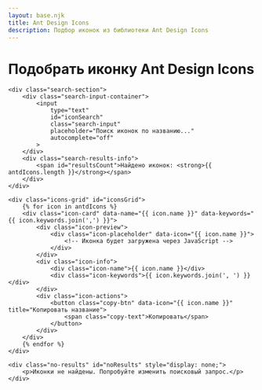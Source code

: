 ```yaml
---
layout: base.njk
title: Ant Design Icons
description: Подбор иконок из библиотеки Ant Design Icons
---
```


<div class="container">
    <h1>Подобрать иконку Ant Design Icons</h1>
    
    <div class="search-section">
        <div class="search-input-container">
            <input 
                type="text" 
                id="iconSearch" 
                class="search-input" 
                placeholder="Поиск иконок по названию..."
                autocomplete="off"
            >
        </div>
        <div class="search-results-info">
            <span id="resultsCount">Найдено иконок: <strong>{{ antdIcons.length }}</strong></span>
        </div>
    </div>
    
    <div class="icons-grid" id="iconsGrid">
        {% for icon in antdIcons %}
        <div class="icon-card" data-name="{{ icon.name }}" data-keywords="{{ icon.keywords.join(',') }}">
            <div class="icon-preview">
                <div class="icon-placeholder" data-icon="{{ icon.name }}">
                    <!-- Иконка будет загружена через JavaScript -->
                </div>
            </div>
            <div class="icon-info">
                <div class="icon-name">{{ icon.name }}</div>
                <div class="icon-keywords">{{ icon.keywords.join(', ') }}</div>
            </div>
            <div class="icon-actions">
                <button class="copy-btn" data-icon="{{ icon.name }}" title="Копировать название">
                    <span class="copy-text">Копировать</span>
                </button>
            </div>
        </div>
        {% endfor %}
    </div>
    
    <div class="no-results" id="noResults" style="display: none;">
        <p>Иконки не найдены. Попробуйте изменить поисковый запрос.</p>
    </div>
</div>
